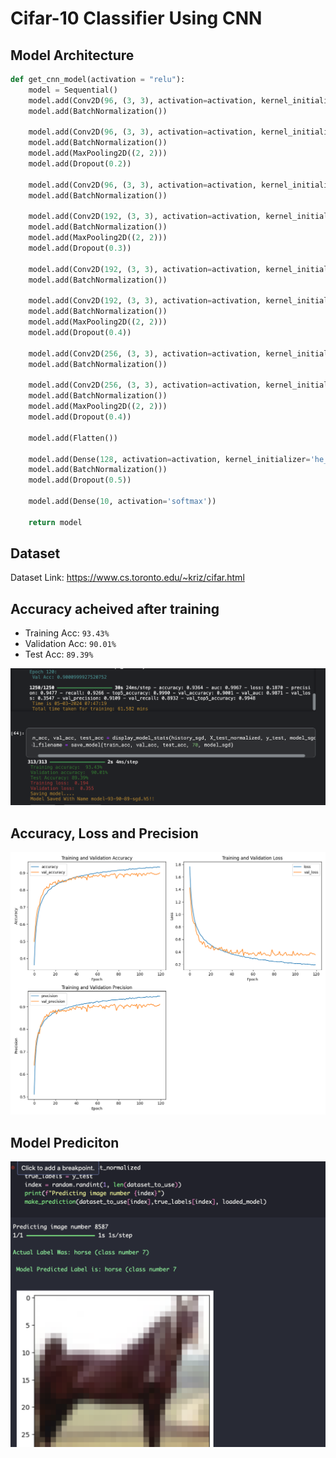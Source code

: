 # Cifar-10 Classifier Using CNN

## Model Architecture

```python
def get_cnn_model(activation = "relu"):
    model = Sequential()
    model.add(Conv2D(96, (3, 3), activation=activation, kernel_initializer='he_uniform', padding='same', input_shape=(32, 32, 3)))
    model.add(BatchNormalization())

    model.add(Conv2D(96, (3, 3), activation=activation, kernel_initializer='he_uniform', padding='same'))
    model.add(BatchNormalization())
    model.add(MaxPooling2D((2, 2)))
    model.add(Dropout(0.2))

    model.add(Conv2D(96, (3, 3), activation=activation, kernel_initializer='he_uniform', padding='same'))
    model.add(BatchNormalization())

    model.add(Conv2D(192, (3, 3), activation=activation, kernel_initializer='he_uniform', padding='same'))
    model.add(BatchNormalization())
    model.add(MaxPooling2D((2, 2)))
    model.add(Dropout(0.3))

    model.add(Conv2D(192, (3, 3), activation=activation, kernel_initializer='he_uniform', padding='same'))
    model.add(BatchNormalization())

    model.add(Conv2D(192, (3, 3), activation=activation, kernel_initializer='he_uniform', padding='same'))
    model.add(BatchNormalization())
    model.add(MaxPooling2D((2, 2)))
    model.add(Dropout(0.4))

    model.add(Conv2D(256, (3, 3), activation=activation, kernel_initializer='he_uniform', padding='same'))
    model.add(BatchNormalization())

    model.add(Conv2D(256, (3, 3), activation=activation, kernel_initializer='he_uniform', padding='same'))
    model.add(BatchNormalization())
    model.add(MaxPooling2D((2, 2)))
    model.add(Dropout(0.4))

    model.add(Flatten())

    model.add(Dense(128, activation=activation, kernel_initializer='he_uniform'))
    model.add(BatchNormalization())
    model.add(Dropout(0.5))

    model.add(Dense(10, activation='softmax'))

    return model

```

## Dataset

Dataset Link: https://www.cs.toronto.edu/~kriz/cifar.html

## Accuracy acheived after training

- Training Acc: `93.43%`
- Validation Acc: `90.01%`
- Test Acc: `89.39%`

<img src="https://github.com/Umar-Waseem/cnn-cifar10-classifier/blob/main/images/accuracy_ss.png"  />

## Accuracy, Loss and Precision

<img src="https://github.com/Umar-Waseem/cnn-cifar10-classifier/blob/main/images/accuracy_plot.png" />

## Model Prediciton

<img src="https://github.com/Umar-Waseem/cnn-cifar10-classifier/blob/main/images/prediction_ss.png" />
